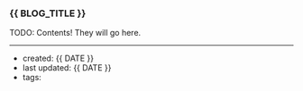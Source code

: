 ### {{ BLOG_TITLE }}

TODO: Contents! They will go here.

--- 
- created: {{ DATE }}
- last updated: {{ DATE }}
- tags: 
